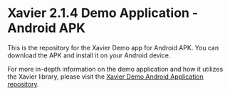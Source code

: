 # Xavier 2.1.4 Demo Application - Android APK
This is the repository for the Xavier Demo app for Android APK. You can download the APK and install it on your Android device.

For more in-depth information on the demo application and how it utilizes the Xavier library, please visit the [Xavier Demo Android Application repository](https://github.com/BlackSharkTech/xavier-demo-android).
